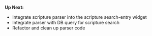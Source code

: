 **Up Next:**

- Integrate scripture parser into the scripture search-entry widget
- Integrate parser with DB query for scripture search
- Refactor and clean up parser code
